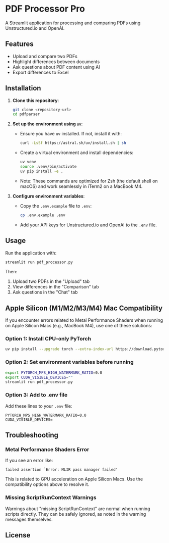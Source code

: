 
# PDF Processor Pro

A Streamlit application for processing and comparing PDFs using Unstructured.io and OpenAI.

## Features

- Upload and compare two PDFs
- Highlight differences between documents
- Ask questions about PDF content using AI
- Export differences to Excel

## Installation

1. **Clone this repository**:
   ```bash
   git clone <repository-url>
   cd pdfparser
   ```

2. **Set up the environment using `uv`**:
   - Ensure you have `uv` installed. If not, install it with:
     ```bash
     curl -LsSf https://astral.sh/uv/install.sh | sh
     ```
   - Create a virtual environment and install dependencies:
     ```bash
     uv venv
     source .venv/bin/activate
     uv pip install -e .
     ```
   - Note: These commands are optimized for Zsh (the default shell on macOS) and work seamlessly in iTerm2 on a MacBook M4.

3. **Configure environment variables**:
   - Copy the `.env.example` file to `.env`:
     ```bash
     cp .env.example .env
     ```
   - Add your API keys for Unstructured.io and OpenAI to the `.env` file.

## Usage

Run the application with:
```bash
streamlit run pdf_processor.py
```

Then:
1. Upload two PDFs in the "Upload" tab
2. View differences in the "Comparison" tab
3. Ask questions in the "Chat" tab

## Apple Silicon (M1/M2/M3/M4) Mac Compatibility

If you encounter errors related to Metal Performance Shaders when running on Apple Silicon Macs (e.g., MacBook M4), use one of these solutions:

### Option 1: Install CPU-only PyTorch
```bash
uv pip install --upgrade torch --extra-index-url https://download.pytorch.org/whl/cpu
```

### Option 2: Set environment variables before running
```bash
export PYTORCH_MPS_HIGH_WATERMARK_RATIO=0.0
export CUDA_VISIBLE_DEVICES=""
streamlit run pdf_processor.py
```

### Option 3: Add to .env file
Add these lines to your `.env` file:
```
PYTORCH_MPS_HIGH_WATERMARK_RATIO=0.0
CUDA_VISIBLE_DEVICES=
```

## Troubleshooting

### Metal Performance Shaders Error
If you see an error like:
```
failed assertion `Error: MLIR pass manager failed'
```
This is related to GPU acceleration on Apple Silicon Macs. Use the compatibility options above to resolve it.

### Missing ScriptRunContext Warnings
Warnings about "missing ScriptRunContext" are normal when running scripts directly. They can be safely ignored, as noted in the warning messages themselves.

## License


